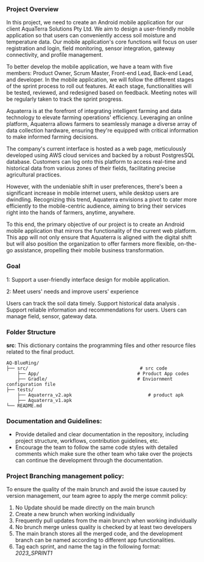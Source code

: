 ### Project Overview
In this project, we need to create an Android mobile application for our client AquaTerra Solutions Pty Ltd.  We aim to design a user-friendly mobile application so that users can conveniently access soil moisture and temperature data. Our mobile application's core functions will focus on user registration and login, field monitoring, sensor integration, gateway connectivity, and profile management.

To better develop the mobile application, we have a team with five members: Product Owner, Scrum Master, Front-end Lead, Back-end Lead, and developer. In the mobile application, we will follow the different stages of the sprint process to roll out features. At each stage, functionalities will be tested, reviewed, and redesigned based on feedback. Meeting notes will be regularly taken to track the sprint progress. 

Aquaterra is at the forefront of integrating intelligent farming and data technology to elevate farming operations' efficiency. Leveraging an online platform, Aquaterra allows farmers to seamlessly manage a diverse array of data collection hardware, ensuring they're equipped with critical information to make informed farming decisions.

The company's current interface is hosted as a web page, meticulously developed using AWS cloud services and backed by a robust PostgresSQL database. Customers can log onto this platform to access real-time and historical data from various zones of their fields, facilitating precise agricultural practices.

However, with the undeniable shift in user preferences, there's been a significant increase in mobile internet users, while desktop users are dwindling. Recognizing this trend, Aquaterra envisions a pivot to cater more efficiently to the mobile-centric audience, aiming to bring their services right into the hands of farmers, anytime, anywhere.

To this end, the primary objective of our project is to create an Android mobile application that mirrors the functionality of the current web platform. This app will not only ensure that Aquaterra is aligned with the digital shift but will also position the organization to offer farmers more flexible, on-the-go assistance, propelling their mobile business transformation.

### Goal
1: Support a user-friendly interface design for mobile application.

2: Meet users' needs and improve users' experience

Users can track the soil data timely.
Support historical data analysis .
Support reliable information and recommendations for users.
Users can manage field, sensor, gateway data.

### Folder Structure

**src**:
This dictionary contains the programming files and other resource files related to the final product.

```
AQ-BlueRing/
├── src/                                         # src code
    ├── App/                                    # Product App codes
    ├── Gradle/                                 # Enviornment configuration file
├── tests/
    ├── Aquaterra_v2.apk                            # product apk
    ├── Aquaterra_v1.apk
└── README.md
```
### Documentation and Guidelines:
- Provide detailed and clear documentation in the repository, including project structure, workflows, contribution guidelines, etc.
- Encourage the team to follow the same code styles with detailed comments which make sure the other team who take over the projects can continue the development through the documentation.

### Project Branching management policy:
To ensure the quality of the main brunch and avoid the issue caused by version management, our team agree to apply the merge commit policy:
1. No Update should be made directly on the main brunch
2. Create a new brunch when working individually
3. Frequently pull updates from the main brunch when working individually
4. No brunch merge unless quality is checked by at least two developers
5. The main branch stores all the merged code, and the development branch can be named according to different app functionalities.
6. Tag each sprint, and name the tag in the following format:  
*2023_SPRINT1*
